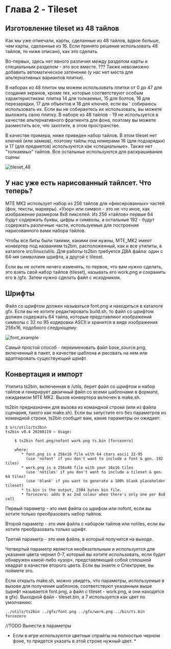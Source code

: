 # Глава 2 - Tileset


## Изготовление tileset из 48 тайлов
Как мы уже отмечали, карты, сделанные из 48 тайлов, вдвое больше, чем карты, сделанные из 16. Если принято решение использовать 48 тайлов, то ниже описано, как это сделать.

Во-первых, здесь нет явного различия между разделом карты и специальным разделом - это все вместе. ??? 
Также невозможно добавить автоматическое затенение (у нас нет места для альтернативных вариантов плитки). 

В наборах из 48 плиток мы можем использовать плитки от 0 до 47 для создания экранов, кроме тех, которые соответствуют особым характеристикам: 
плитка 14 для толкаемых, 
15 для болтов, 
16 для перезарядки, 
17 для объектов и 
18 для ключей, если вы ' собираюсь использовать их. 
Если вы не собираетесь их использовать, вы можете выложить свою плитку. 
В наборе из 48 тайлов - 19 не используется в качестве альтернативного фрагмента для фона, поэтому вы можете разместить все, что захотите, в этом пространстве.

В качестве примера, ниже приведен набор тайлов. В этом tileset нет ключей (или замков), поэтому тайлы под номерами 16 (для подзарядки) и 17 (для предметов) используются как «специальные». 
Также нет "толкаемых" тайлов. Все остальные используются для раскрашивания сцены:

![tileset_48](https://raw.githubusercontent.com/mojontwins/MK1/master/docs/wiki-img/02_ts_zcp.png)


## У нас уже есть нарисованный тайлсет. Что теперь?
MTE MK2 использует набор из 256 тайлов для «фиксированных» частей (фон, тексты, маркеры). «Узор» или символ - это не что иное, как изображение размером 8x8 пикселей. 
Из 256 «тайлов» первые 64 будут содержать буквы, цифры и символы, а остальные 192 - будут содержать различные части, используемые для построения нарисованного вами набора тайлов.

Чтобы все биты были такими, какими они нужны, MTE_MK2 имеет конвертер под названием ts2bin, расположенный, как и все утилиты, в каталоге src/linux/utils. 
Для работы ts2bin требуется ДВА файла: один с 64-мя символами шрифта, а другой с tileset.

Если вы не хотите ничего изменять, то первое, что вам нужно сделать, это взять свой набор тайлов (tileset), называть его work.png и сохранить его в /gfx. Затем нужно сделать файл с исходником.

## Шрифты
Файл со шрифтом должен называться font.png и находиться в каталоге gfx. 
Если вы не хотите редактировать build.sh, то файл со шрифтом должен содержать 64 тайла, которые представляют изображения символы с 32 по 95 кодировки ASCII и хранится в виде изображения 256x16, подобного следующему:

![font_example](https://raw.githubusercontent.com/mojontwins/MK1/master/docs/wiki-img/02_base_font.png)

Самый простой способ - переименовать файл base_source.png, включенный в пакет, в качестве шаблона и рисовать на нем или адаптировать существующий шрифт.

## Конвертация и импорт
Утилита ts2bin, включенная в /utils, берет файл со шрифтом и набор тайлов и генерирует двоичный файл со всеми шаблонами в формате, ожидаемом MTE MK2.
Вызов конвертера включен в make.sh.

ts2bin предназначен для вызова из командной строки (или из файла сценария, такого как make.sh). 
Если вы запустите его без параметров из командной строки, ts2bin сообщит вам, какие параметры он ожидает:

```
$ src/utils/ts2bin
ts2bin v0.4 20200119 ~ Usage:

    $ ts2bin font.png/nofont work.png ts.bin [forcezero]

    where:
       * font.png is a 256x16 file with 64 chars ascii 32-95
         (use 'nofont' if you don't want to include a font & gen. 192 tiles)
       * work.png is a 256x48 file with your 16x16 tiles
         (use 'notiles' if you don't want to include a tileset & gen. 64 tiles)
         (use 'blank' if you want to generate a 100% blank placeholder tileset)
       * ts.bin is the output, 2304 bytes bin file.
       * forcezero: adds 0 as 2nd colour when there's only one per 8x8 cell
```
Первый параметр - это имя файла со шрифом или nofont, если вы хотите только преобразовать набор тайлов.

Второй параметр - это имя файла с набором тайлов или notiles, если вы хотите преобразовать только шрифт.

Третий параметр - это имя файла, в который получится на выходе.

Четвертый параметр является необязательным и используется для указания цвета чернил 0-7, который вы хотите использовать, если будет обнаружен какой-либо «узор», представляющий собой сплошной квадрат в качестве второго цвета. Если вы знаете о Спектруме, вы поймете это.

Если открыть make.sh, можно увидеть, что параметры, используемые в вызове для получения шаблонов, соответствуют указанным выше (шрифт называется font.png, а файл с tileset - work.png, и они находятся в gfx). Выходной файл - tileset.bin, а 7 используется как цвет по умолчанию:
```
../utils/ts2bin ../gfx/font.png ../gfx/work.png ../bin/ts.bin forcezero
```
//TODO Вынести в параметры
* Если в игре используются цветные спрайты на полностью черном фоне, то придется указать в этой строке нужный цвет. * 
 
